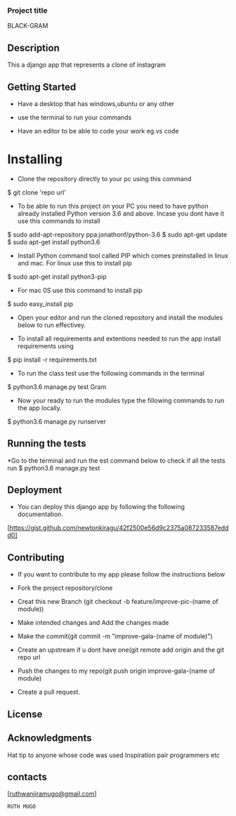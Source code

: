 
### Project title

BLACK-GRAM

## Description

This a django app that represents a clone of instagram

## Getting Started

* Have a desktop that has windows,ubuntu or any other

* use the terminal to run your commands

* Have an editor to be able to code your work eg.vs code

# Installing

* Clone the repository directly to your pc using this command

$ git clone 'repo url'

* To be able to run this project on your PC you need to have python already installed Python version 3.6 and above. Incase you dont have it use this commands to install

$ sudo add-apt-repository ppa:jonathonf/python-3.6 $ sudo apt-get update $ sudo apt-get install python3.6

* Install Python command tool called PIP which comes preinstalled in linux and mac. For linux use this to install pip

$ sudo apt-get install python3-pip

* For mac 0S use this command to install pip

$ sudo easy_install pip

* Open your editor and run the cloned repository and install the modules below to run effectivey.

* To install all requirements and extentions needed to run the app install requirements using

$ pip install -r requirements.txt

* To run the class test use the following commands in the terminal

$ python3.6 manage.py test Gram

* Now your ready to run the modules type the fillowing commands to run the app locally.

$ python3.6 manage.py runserver

## Running the tests

*Go to the terminal and run the est command below to check if all the tests run $ python3.6 manage.py test

## Deployment

* You can deploy this django app by following the following documentation.

[https://gist.github.com/newtonkiragu/42f2500e56d9c2375a087233587eddd0]

## Contributing

* If you want to contribute to my app please follow the instructions below

* Fork the project repository/clone

* Creat this new Branch (git checkout -b feature/improve-pic-(name of module))

* Make intended changes and Add the changes made

* Make the commit(git commit -m "improve-gala-(name of module)")

* Create an upstream if u dont have one(git remote add origin and the git repo url

* Push the changes to my repo(git push origin improve-gala-(name of module)

* Create a pull request.

## License

## Acknowledgments

Hat tip to anyone whose code was used
Inspiration
pair programmers
etc

## contacts

[ruthwanjiramugo@gmail.com]

    RUTH MUGO
